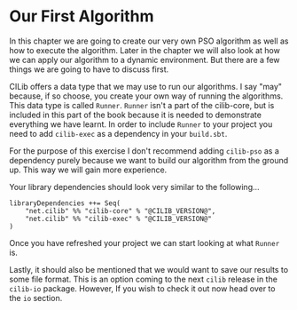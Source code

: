 # Our First Algorithm

In this chapter we are going to create our very own PSO algorithm as
well as how to execute the algorithm.
Later in the chapter we will also look at how we can apply our algorithm
to a dynamic environment.
But there are a few things we are going to have to discuss first.

CILib offers a data type that we may use to run our algorithms.
I say "may" because, if so choose, you create your own way of running
the algorithms.
This data type is called `Runner`.
`Runner` isn't a part of the cilib-core, but is included in this part
of the book because it is needed to demonstrate everything we have
learnt.
In order to include `Runner` to your project you need to add `cilib-exec`
as a dependency in your `build.sbt`.

For the purpose of this exercise I don't recommend adding
`cilib-pso` as a dependency purely because
we want to build our algorithm from the ground up.
This way we will gain more experience.

Your library dependencies should look very similar to the following...

```
libraryDependencies ++= Seq(
    "net.cilib" %% "cilib-core" % "@CILIB_VERSION@",
    "net.cilib" %% "cilib-exec" % "@CILIB_VERSION@"
)
```

Once you have refreshed your project we can start looking at what
`Runner` is.

Lastly, it should also be mentioned that we would want to save our
results to some file format.
This is an option coming to the next `cilib` release in the `cilib-io`
package. However, If you wish to check it out now head over to the
`io` section.
